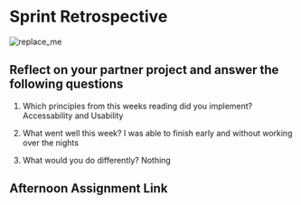# Sprint Retrospective

![replace_me](https://codeworks.blob.core.windows.net/public/assets/img/illustrations/placeholder.svg)

## Reflect on your partner project and answer the following questions

1. Which principles from this weeks reading did you implement?
   Accessability and Usability

2. What went well this week?
   I was able to finish early and without working over the nights

3. What would you do differently?
   Nothing

## Afternoon Assignment Link
